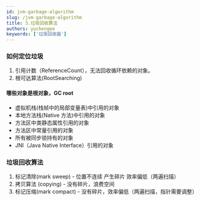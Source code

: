 ```yaml
---
id: jvm-garbage-algorithm
slug: /jvm-garbage-algorithm
title: 3.垃圾回收算法
authors: yuchengee
keywords: ['垃圾回收器']
---
```

### 如何定位垃圾
1. 引用计数（ReferenceCount），无法回收循环依赖的对象。
2. 根可达算法(RootSearching)

#### 哪些对象是根对象，GC root
- 虚拟机栈(栈帧中的局部变量表)中引用的对象
- 本地方法栈(Native 方法)中引用的对象
- 方法区中类静态属性引用的对象
- 方法区中常量引用的对象
- 所有被同步锁持有的对象
- JNI（Java Native Interface）引用的对象


### 垃圾回收算法
1. 标记清除(mark sweep) - 位置不连续 产生碎片 效率偏低（两遍扫描）
2. 拷贝算法 (copying) - 没有碎片，浪费空间
3. 标记压缩(mark compact) - 没有碎片，效率偏低（两遍扫描，指针需要调整）